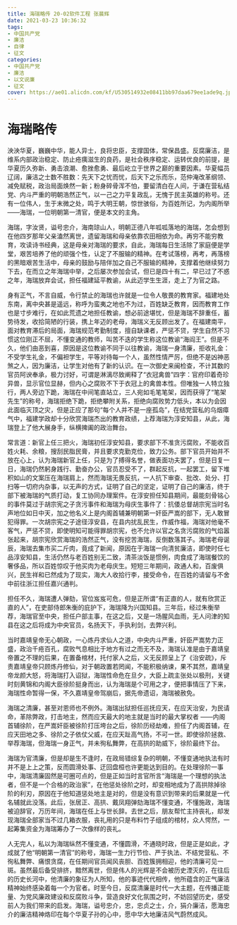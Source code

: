 ```yaml
---
title: 海瑞略传 20-02软件工程 张晨辉
date: 2021-03-23 10:36:32
tags:
- 中国共产党 
- 廉洁
- 自律
- 征文
categories:
- 中国共产党 
- 廉洁
- 以文说廉
- 征文
cover: https://ae01.alicdn.com/kf/U530514932e08411bb97daa679ee1ade9q.jpg
---
```


# 海瑞略传

​		泱泱华夏，巍巍中华，能人异士，良将忠臣，支撑国体，常保昌盛。反腐廉洁，是维系内部政治稳定、防止疮痍滋生的良药，是社会秩序稳定、运转优良的前提，是华夏历久弥新、勇击浪潮、愈挫愈勇、最后屹立于世界之巅的重要因素。华夏幅员辽阔，廉洁之士数不胜数：先天下之忧而忧，后天下之乐而乐，范仲淹改革纲领、减免赋税，政治局面焕然一新；粉身碎骨浑不怕，要留清白在人间，于谦在营私结党、内斗严重的明朝浩然正气，以一己之力平复政乱，无愧于民主英雄的称号。还有一位伟人，生于末微之处，鸣于大明王朝，惊世骇俗，为百姓所记，为内阁所举——海瑞，一位明朝第一清官，便是本文的主角。

​		海瑞，字汝贤，谥号忠介，海南琼山人，明朝正德八年呱呱落地的海瑞，怎会想到在他四岁那年父亲溘然离世，遗留海瑞和母亲依靠农田相依为命。再穷不能穷教育，攻读诗书经典，这是母亲对海瑞的要求，自此，海瑞每日生活除了家庭便是学堂，艰苦培养了他的顽强个性，认定了不服输的精神。在考试落榜，再考，再落榜的黑暗艰苦生活中，母亲的鼓励与陪伴加之自己不服输的精神，支撑着他继续努力下去，在而立之年海瑞中举，之后屡次参加会试，但已是四十有二，早已过了不惑之年，海瑞放弃会试，担任福建延平教谕，从此迈学生生涯，走上了为官之路。

​		身有正气，不言自威，令行禁止的海瑞也许就是一位令人敬畏的教育家。福建地处东南，离中央甚是遥远，称呼为蛮夷之地也不为过，百姓缺乏教育，因而教育工作也是寸步难行，在如此荒遗之地担任教谕，想必前途堪忧，但是海瑞不辞重任，蓄势待发，收拾简陋的行装，携上年迈的老母，海瑞义无反顾出发了。在福建南平，面对教育滞后的局面，海瑞规范考勤制度，擅自缺课者，严惩不贷，学生自然不习惯这位刚正不屈，不懂变通的教师，叫苦不迭的学生称这位教谕“海阎王”。但是不久，他们由恶到喜，原因是这位教谕不同于以往教谕，海瑞一身清廉，拒收礼金：不受学生礼金，不偏袒学生，平等对待每一个人，虽然性情严厉，但绝不是凶神恶煞之人，因为廉洁，让学生对他有了新的认识。在一次御史来闽检查，不计其数的官员阿谀奉承，极力讨好，可谓是淋漓尽致阐释了“衣冠禽兽”四字：官府印着奇珍异兽，显示官位显赫，但内心之腐败不下于衣冠上的禽兽本性。但唯独一人特立独行，两人旁边下跪，海瑞在中间笔直站立，三人宛如毛笔笔架，因而获得了“笔架先生”的称号，海瑞拒绝下跪，拒绝攀附关系，拒绝向腐败势力低头，本以为会因此面临灭顶之灾，但是正应了那句“每个人并不是一座孤岛”，在结党营私的乌烟瘴气中，福建学政却十分欣赏海瑞杰出的教育政绩，上荐海瑞为淳安知县，从此，海瑞登上了他大展身手，纵横捭阖的政治舞台。

​		常言道：新官上任三把火，海瑞初任淳安知县，要求部下不准贪污腐败，不能收百姓火耗、余粮，搜刮民脂民膏，并且要求克勤克俭，致力公务。部下官员开始并不放在心上，认为海瑞新官上任，只是为了搏得名誉，做表面功夫罢了，但是日复一日，海瑞仍然躬身践行、勤奋办公，官员忍受不了，群起反抗，一起罢工，留下堆积如山的文案压在海瑞肩上，然而海瑞无畏反抗，一人抗下审查、批改、处分、打扫等一切府内杂事，以无声的方式，证明了自己的坚定，证明了自己的廉洁，终于部下被海瑞的气质打动，复工协同办理案件。在淳安担任知县期间，最能刻骨铭心的事件莫过于胡宗宪之子贪污事件和海瑞为母庆生事件了：抗倭总督胡宗宪当时名声地位如日中天，加之他名义上是内阁首辅兼明朝第一奸臣严嵩的部下，无人敢冒犯得罪。一次胡宗宪之子途径淳安县，在县内扰乱民生，作威作福，海瑞对他毫不客气，严惩不贷，即使明知可能得罪胡宗宪，也不允许以官之名贪污腐败的气焰嚣张起来，胡宗宪欣赏海瑞的浩然正气，没有挖苦海瑞，反倒数落其子。海瑞老母诞辰，海瑞去集市买二斤肉，竟成了新闻，原因在于海瑞一向清贫廉洁，即使时任七品淳安知县，生活仍然与老百姓别无二致，清茶淡饭是惯例，肉食成了海瑞餐饮的奢侈品，所以百姓惊叹于他买肉为老母庆生。短短三年期间，政通人和，百废俱兴，民生祥和已然成为了现实，海大人收拾行李，接受命令，在百姓的请留与不舍中前往浙江担任嘉兴通判。

​		担任不久，海瑞遭人弹劾，官位岌岌可危，但是正所谓“有正直的人，就有欣赏正直的人”，在吏部侍郎朱衡的庇护下，海瑞降为兴国知县。三年后，经过朱衡举荐，海瑞官至中央，担任户部主事，在这之后，又是一场腥风血雨，无人问津的知县在这之后将成为中央官员，名扬天下，手执利剑，去弊兴利。

​		当时嘉靖皇帝无心朝政，一心炼丹求仙人之道，中央内斗严重，奸臣严嵩势力正盛，政治千疮百孔，腐败气息相比于地方有过之而无不及，海瑞认准是由于嘉靖皇帝置之不理的后果，在置备棺材，托付家人之后，义无反顾呈上了《治安疏》，斥责嘉靖皇帝只顾炼丹修仙，对于朝政置若罔闻，不能积极纳谏，果不其然，嘉靖皇帝龙颜大怒，将海瑞打入诏狱，海瑞性命危在旦夕，大臣上疏主张处以极刑，关键时刻黄锦和内阁大臣徐阶挺身而出，认为海瑞是个可用之才，便把事情压了下来，海瑞性命暂得一保，不久嘉靖皇帝驾崩后，据先帝遗诏，海瑞被赦免。

​		海瑞之清廉，甚至对恩师也不例外。海瑞出狱担任巡抚应天，在应天治安，为民请命，革除弊政，打击地主，然而应天最大的地主就是当时的最大掌权者 ——内阁首辅徐阶，在严嵩奸臣被徐阶打压垮台之后，徐阶历经劫难，担任了内阁首辅，在应天田地之多、徐阶之子依仗父威，在应天趾高气扬，不可一世。即使徐阶拯救、举荐海瑞，但海瑞一身正气，并未徇私舞弊，在高拱的助威下，徐阶最终下台。

​		海瑞为官清廉，但是却是生不逢时，在政局错综复杂的明朝，不懂变通地执法有时并不是上上之策，反而圆滑处事、迂回盘桓也许更能达到目的。在处理徐阶一事中，海瑞清廉固然是可圈可点的，但是正如当时言官所言“海瑞是一个理想的执法者，但不是一个合格的政治家”，在他惩处徐阶之时，却变相地成为了高拱除掉徐阶的利刃，原因在于他知道惩处地主是对的，但是没有意识到带来的后果就是一代名辅就此没落。此后，张居正、高拱、戴凤翔弹劾海瑞不懂变通，不懂施政，海瑞被迫辞官，万历年间，海瑞在任上与世长辞。去世之后，朋友帮忙主持丧礼，却发现海瑞全部家当不过几箱衣服，丧礼用的只是布料竹子组成的棺材，众人愕然，一起筹集资金为海瑞筹办了一次像样的丧礼。

​		人无完人，私以为海瑞纵然不懂变通，不懂圆滑，不通晓时政，但是正是如此，才成就了他“明朝第一清官”的称号，海瑞一生力行节俭、严于执法、不结党营私、不徇私舞弊、痛恨贪腐，在任期间官员闻风丧胆、百姓簇拥相迎，他的清廉可见一斑。虽然最后备受排挤，黯然离世，但是伟人的光辉是不会被历史湮灭的，在往后的历史长河中，他清廉的象征为人所知，他的事迹代代相传，他所蕴含的正气廉洁精神始终感染着每一个为官者。时至今日，反腐清廉是时代一大主题，在传播正能量、为党风廉政建设和反腐败斗争，营造良好文化氛围之时，不妨回望历史，感受前人为我们带来的启发。海瑞，谥号忠介，忠，忠贞之士，介，狷介廉洁，愿海忠介的廉洁精神烙印在每个华夏子孙的心中，愿中华大地廉洁风气蔚然成风。